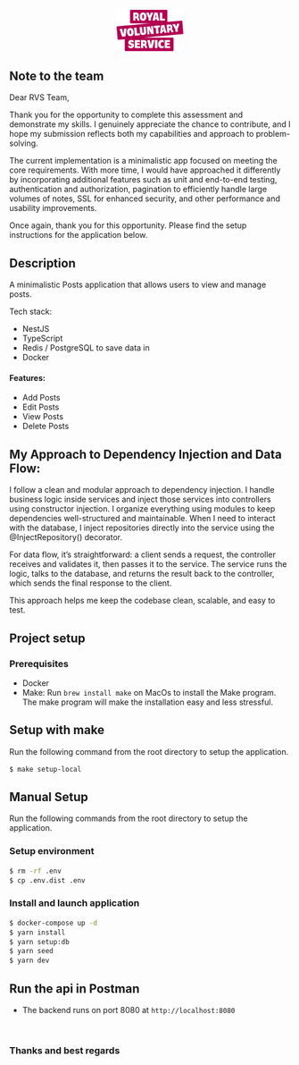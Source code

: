<p align="center">
  <a href="https://www.royalvoluntaryservice.org.uk/" target="blank"><img src="./assets/rvs-logo.svg" width="120" alt="Nest Logo" /></a>
</p> 

## Note to the team

Dear RVS Team,

Thank you for the opportunity to complete this assessment and demonstrate my skills. I genuinely appreciate
the chance to contribute, and I hope my submission reflects both my capabilities and approach to problem-solving.

The current implementation is a minimalistic app focused on meeting the core requirements. With more time, I would have
approached it differently by incorporating additional features such as unit and end-to-end testing, authentication and
authorization, pagination to efficiently handle large volumes of notes, SSL for enhanced security, and other performance
and usability improvements.

Once again, thank you for this opportunity. Please find the setup instructions for the application below.

## Description

A minimalistic Posts application that allows users to view and manage posts.

Tech stack:

- NestJS
- TypeScript
- Redis / PostgreSQL to save data in
- Docker

#### Features:

- Add Posts
- Edit Posts
- View Posts
- Delete Posts


## My Approach to Dependency Injection and Data Flow:

I follow a clean and modular approach to dependency injection. I handle business logic inside
services and inject those services into controllers using constructor injection. I organize everything using modules to
keep dependencies well-structured and maintainable. When I need to interact with the database, I inject repositories
directly into the service using the @InjectRepository() decorator.

For data flow, it’s straightforward: a client sends a request, the controller receives and validates it, then passes it
to the service. The service runs the logic, talks to the database, and returns the result back to the controller, which
sends the final response to the client.

This approach helps me keep the codebase clean, scalable, and easy to test.

## Project setup

### Prerequisites

- Docker
- Make: Run `brew install make` on MacOs to install the Make program. The make program will make the installation easy
  and less stressful.

## Setup with make

Run the following command from the root directory to setup the application.

```bash
$ make setup-local
```

## Manual Setup

Run the following commands from the root directory to setup the application.

### Setup environment

```bash
$ rm -rf .env
$ cp .env.dist .env
```

### Install and launch application

```bash
$ docker-compose up -d
$ yarn install
$ yarn setup:db
$ yarn seed
$ yarn dev
```

## Run the api in Postman

- The backend runs on port 8080 at `http://localhost:8080`

<br/>

### Thanks and best regards

<br/>
